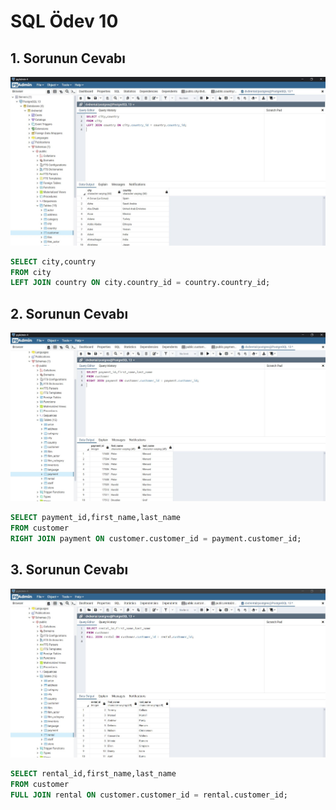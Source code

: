 # SQL Ödev 10

## 1. Sorunun Cevabı 

![answer10.1](./images/10.1.JPG)

```sql
SELECT city,country
FROM city
LEFT JOIN country ON city.country_id = country.country_id; 
```
## 2. Sorunun Cevabı 

![answer10.2](./images/10.2.JPG)

```sql
SELECT payment_id,first_name,last_name
FROM customer
RIGHT JOIN payment ON customer.customer_id = payment.customer_id; 


```

## 3. Sorunun Cevabı 

![answer10.3](./images/10.3.JPG)

```sql
SELECT rental_id,first_name,last_name
FROM customer
FULL JOIN rental ON customer.customer_id = rental.customer_id; 

```
